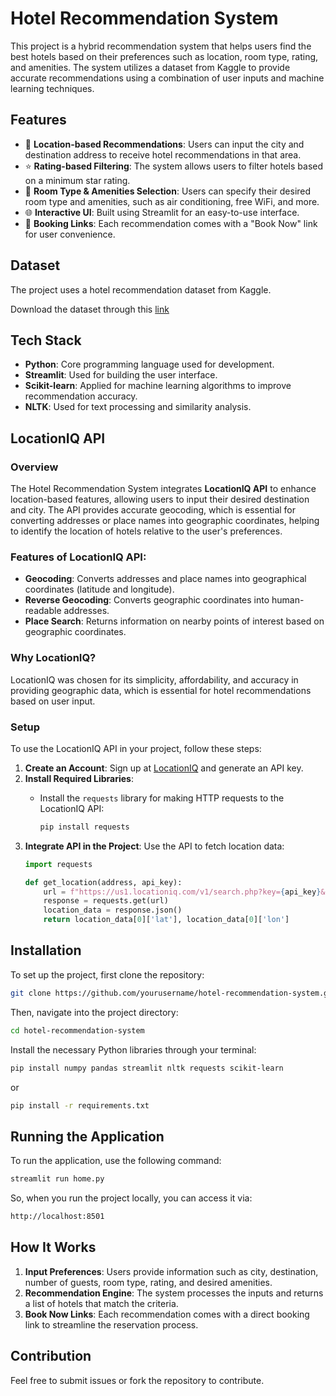 # Hotel Recommendation System

This project is a hybrid recommendation system that helps users find the best hotels based on their preferences such as location, room type, rating, and amenities. The system utilizes a dataset from Kaggle to provide accurate recommendations using a combination of user inputs and machine learning techniques.

## Features
- 📍 **Location-based Recommendations**: Users can input the city and destination address to receive hotel recommendations in that area.
- ⭐ **Rating-based Filtering**: The system allows users to filter hotels based on a minimum star rating.
- 🏨 **Room Type & Amenities Selection**: Users can specify their desired room type and amenities, such as air conditioning, free WiFi, and more.
- 🌐 **Interactive UI**: Built using Streamlit for an easy-to-use interface.
- 🔗 **Booking Links**: Each recommendation comes with a "Book Now" link for user convenience.

## Dataset
The project uses a hotel recommendation dataset from Kaggle.

Download the dataset through this [link](https://www.kaggle.com/api/v1/datasets/download/keshavramaiah/hotel-recommendation)

## Tech Stack
- **Python**: Core programming language used for development.
- **Streamlit**: Used for building the user interface.
- **Scikit-learn**: Applied for machine learning algorithms to improve recommendation accuracy.
- **NLTK**: Used for text processing and similarity analysis.

## LocationIQ API

### Overview
The Hotel Recommendation System integrates **LocationIQ API** to enhance location-based features, allowing users to input their desired destination and city. The API provides accurate geocoding, which is essential for converting addresses or place names into geographic coordinates, helping to identify the location of hotels relative to the user's preferences.

### Features of LocationIQ API:
- **Geocoding**: Converts addresses and place names into geographical coordinates (latitude and longitude).
- **Reverse Geocoding**: Converts geographic coordinates into human-readable addresses.
- **Place Search**: Returns information on nearby points of interest based on geographic coordinates.

### Why LocationIQ?
LocationIQ was chosen for its simplicity, affordability, and accuracy in providing geographic data, which is essential for hotel recommendations based on user input.

### Setup
To use the LocationIQ API in your project, follow these steps:

1. **Create an Account**: Sign up at [LocationIQ](https://locationiq.com/) and generate an API key.
2. **Install Required Libraries**:
   - Install the `requests` library for making HTTP requests to the LocationIQ API:
     
     ```bash
     pip install requests
     ```
3. **Integrate API in the Project**:
   Use the API to fetch location data:
   ```python
   import requests

   def get_location(address, api_key):
       url = f"https://us1.locationiq.com/v1/search.php?key={api_key}&q={address}&format=json"
       response = requests.get(url)
       location_data = response.json()
       return location_data[0]['lat'], location_data[0]['lon']


## Installation

To set up the project, first clone the repository:

```bash
git clone https://github.com/yourusername/hotel-recommendation-system.git
```
Then, navigate into the project directory:

```bash
cd hotel-recommendation-system
```

Install the necessary Python libraries through your terminal:

```bash
pip install numpy pandas streamlit nltk requests scikit-learn
```
or
```bash
pip install -r requirements.txt
```

## Running the Application

To run the application, use the following command:

```bash
streamlit run home.py
```

So, when you run the project locally, you can access it via:

```bash
http://localhost:8501
```

## How It Works

1. **Input Preferences**: Users provide information such as city, destination, number of guests, room type, rating, and desired amenities.
2. **Recommendation Engine**: The system processes the inputs and returns a list of hotels that match the criteria.
3. **Book Now Links**: Each recommendation comes with a direct booking link to streamline the reservation process.

## Contribution

Feel free to submit issues or fork the repository to contribute.
